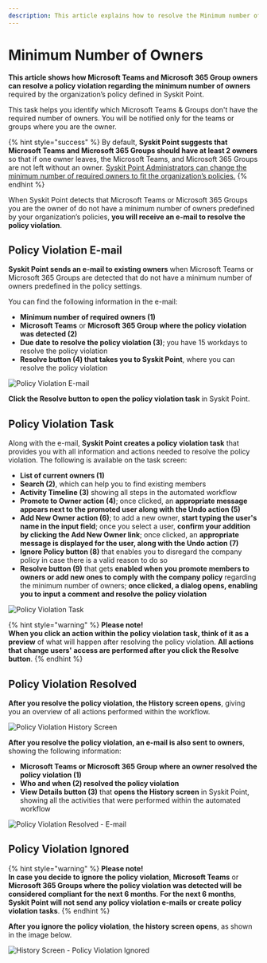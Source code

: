 ```yaml
---
description: This article explains how to resolve the Minimum number of Owners policy violation.
---
```


# Minimum Number of Owners

**This article shows how Microsoft Teams and Microsoft 365 Group owners can resolve a policy violation regarding the minimum number of owners** required by the organization’s policy defined in Syskit Point. 

This task helps you identify which Microsoft Teams & Groups don't have the required number of owners. You will be notified only for the teams or groups where you are the owner.

{% hint style="success" %}
By default, **Syskit Point suggests that Microsoft Teams and Microsoft 365 Groups should have at least 2 owners** so that if one owner leaves, the Microsoft Teams, and Microsoft 365 Groups are not left without an owner. 
[Syskit Point Administrators can change the minimum number of required owners to fit the organization’s policies.](set-up-policies.md)
{% endhint %}

When Syskit Point detects that Microsoft Teams or Microsoft 365 Groups you are the owner of do not have a minimum number of owners predefined by your organization’s policies, **you will receive an e-mail to resolve the policy violation**.

## Policy Violation E-mail

**Syskit Point sends an e-mail to existing owners** when Microsoft Teams or Microsoft 365 Groups are detected that do not have a minimum number of owners predefined in the policy settings. 

You can find the following information in the e-mail:
* **Minimum number of required owners (1)**
* **Microsoft Teams** or **Microsoft 365 Group where the policy violation was detected (2)**
* **Due date to resolve the policy violation (3)**; you have 15 workdays to resolve the policy violation
* **Resolve button (4) that takes you to Syskit Point**, where you can resolve the policy violation

![Policy Violation E-mail](../../.gitbook/assets/minimum_number_of_owners-email.png)

**Click the Resolve button to open the policy violation task** in Syskit Point.

## Policy Violation Task

Along with the e-mail, **Syskit Point creates a policy violation task** that provides you with all information and actions needed to resolve the policy violation. 
The following is available on the task screen:
* **List of current owners (1)**
* **Search (2)**, which can help you to find existing members
* **Activity Timeline (3)** showing all steps in the automated workflow
* **Promote to Owner action (4)**; once clicked, an **appropriate message appears next to the promoted user along with the Undo action (5)**
* **Add New Owner action (6)**; to add a new owner, **start typing the user's name in the input field**; once you select a user, **confirm your addition by clicking the Add New Owner link**; once clicked, an **appropriate message is displayed for the user, along with the Undo action (7)**
* **Ignore Policy button (8)** that enables you to disregard the company policy in case there is a valid reason to do so
* **Resolve button (9)** that gets **enabled when you promote members to owners or add new ones to comply with the company policy** regarding the minimum number of owners; **once clicked, a dialog opens, enabling you to input a comment and resolve the policy violation**

![Policy Violation Task](../../.gitbook/assets/minimum_number_of_owners-policy_violation_task.png)

{% hint style="warning" %}
**Please note!**  
**When you click an action within the policy violation task, think of it as a preview** of what will happen after resolving the policy violation.
**All actions that change users' access are performed after you click the Resolve button**. 
{% endhint %}

## Policy Violation Resolved 

**After you resolve the policy violation, the History screen opens**, giving you an overview of all actions performed within the workflow.

![Policy Violation History Screen](../../.gitbook/assets/minimum_number_of_owners-workflow_history.png)

**After you resolve the policy violation, an e-mail is also sent to owners**, showing the following information:
* **Microsoft Teams or Microsoft 365 Group where an owner resolved the policy violation (1)**
* **Who and when (2) resolved the policy violation**
* **View Details button (3)** that **opens the History screen** in Syskit Point, showing all the activities that were performed within the automated workflow

![Policy Violation Resolved - E-mail](../../.gitbook/assets/minimum_number_of_owners-resolved_email.png)

## Policy Violation Ignored

{% hint style="warning" %}
**Please note!**  
**In case you decide to ignore the policy violation**, **Microsoft Teams** or **Microsoft 365 Groups where the policy violation was detected will be considered compliant for the next 6 months**. **For the next 6 months**, **Syskit Point will not send any policy violation e-mails or create policy violation tasks**.
{% endhint %}

**After you ignore the policy violation**, **the history screen opens**, as shown in the image below. 

![History Screen - Policy Violation Ignored](../../.gitbook/assets/minimum_number_of_owners-workflow_history_ignored.png)
